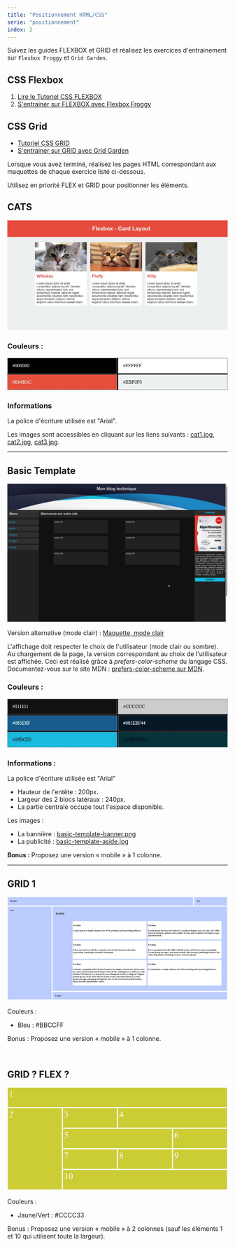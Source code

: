 ```yaml
---
title: "Positionnement HTML/CSS"
serie: "positionnement"
index: 2
---
```


Suivez les guides FLEXBOX et GRID et réalisez les exercices d'entrainement sur `Flexbox Froggy` et `Grid Garden`.

## CSS Flexbox

1. [Lire le Tutoriel CSS FLEXBOX](https://www.gekkode.com/developpement/tutoriel-css-flexbox-le-guide-complet/)
2. [S'entrainer sur FLEXBOX avec Flexbox Froggy](https://flexboxfroggy.com/#fr)

## CSS Grid

- [Tutoriel CSS GRID](https://la-cascade.io/articles/css-grid-layout-guide-complet)
- [S'entrainer sur GRID avec Grid Garden](https://cssgridgarden.com/#fr)

Lorsque vous avez terminé, réalisez les pages HTML correspondant aux maquettes de chaque exercice listé ci-dessous.

Utilisez en priorité FLEX et GRID pour positionner les éléments.


## CATS
![cats](img/01-cats.jpg)

### Couleurs : 
![cats-colors](img/01-cats-colors.jpg)

### Informations 
La police d'écriture utilisée est "Arial".

Les images sont accessibles en cliquant sur les liens suivants : [cat1.jpg](img/cat1.jpg), [cat2.jpg](img/cat2.jpg), [cat3.jpg](img/cat3.jpg).



--- 

## Basic Template

![Basic Template](img/02-basic-template.jpg)

 Version alternative (mode clair) : [Maquette, mode clair](img/02-basic-template-light.jpg)

L'affichage doit respecter le choix de l'utilisateur (mode clair ou sombre).  Au chargement de la page, la version correspondant au choix de l'utilisateur est affichée. Ceci est réalisé grâce à *prefers-color-scheme* du langage CSS. Documentez-vous sur le site MDN :  [prefers-color-scheme sur MDN](https://developer.mozilla.org/en-US/docs/Web/CSS/@media/prefers-color-scheme).

### Couleurs : 
![basic-template-colors](img/02-basic-template-colors.jpg)

### Informations :

La police d'écriture utilisée est "Arial"

- Hauteur de l'entête : 200px.
- Largeur des 2 blocs latéraux : 240px.
- La partie centrale occupe tout l'espace disponible.

Les images : 
- La bannière : [basic-template-banner.png](img/basic-template-banner.png)
- La publicité : [basic-template-aside.jpg](img/basic-template-aside.jpg)


**Bonus :** Proposez une version « mobile » à 1 colonne.

---

## GRID 1

![grid1](img/Image3.jpg)

Couleurs : 
-	Bleu : #BBCCFF

Bonus : Proposez une version « mobile » à 1 colonne.

 
## GRID ? FLEX ?

![gridflex](img/Image4.jpg)

Couleurs : 
-	Jaune/Vert : #CCCC33

Bonus : Proposez une version « mobile » à 2 colonnes (sauf les éléments 1 et 10 qui utilisent toute la largeur).

